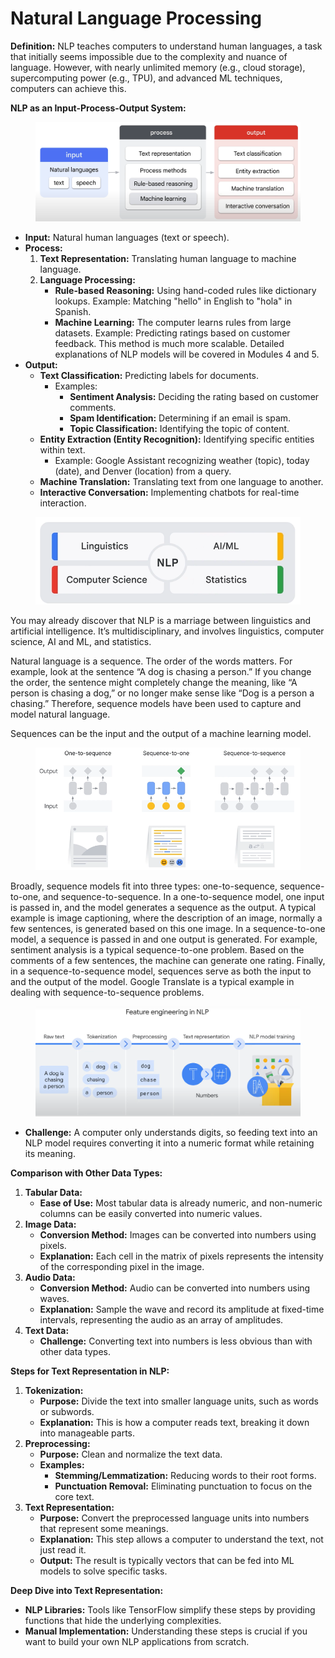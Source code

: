 # Natural Language Processing

**Definition:** NLP teaches computers to understand human languages, a task that initially seems impossible due to the complexity and nuance of language. However, with nearly unlimited memory (e.g., cloud storage), supercomputing power (e.g., TPU), and advanced ML techniques, computers can achieve this.

**NLP as an Input-Process-Output System:**

<figure><img src="../.gitbook/assets/image (8).png" alt=""><figcaption></figcaption></figure>

* **Input:** Natural human languages (text or speech).
* **Process:**
  1. **Text Representation:** Translating human language to machine language.
  2. **Language Processing:**
     * **Rule-based Reasoning:** Using hand-coded rules like dictionary lookups. Example: Matching "hello" in English to "hola" in Spanish.
     * **Machine Learning:** The computer learns rules from large datasets. Example: Predicting ratings based on customer feedback. This method is much more scalable. Detailed explanations of NLP models will be covered in Modules 4 and 5.
* **Output:**
  * **Text Classification:** Predicting labels for documents.
    * Examples:
      * **Sentiment Analysis:** Deciding the rating based on customer comments.
      * **Spam Identification:** Determining if an email is spam.
      * **Topic Classification:** Identifying the topic of content.
  * **Entity Extraction (Entity Recognition):** Identifying specific entities within text.
    * Example: Google Assistant recognizing weather (topic), today (date), and Denver (location) from a query.
  * **Machine Translation:** Translating text from one language to another.
  * **Interactive Conversation:** Implementing chatbots for real-time interaction.

<figure><img src="../.gitbook/assets/image (9).png" alt=""><figcaption></figcaption></figure>

You may already discover that NLP is a marriage between linguistics and artificial intelligence. It’s multidisciplinary, and involves linguistics, computer science, AI and ML, and statistics.

Natural language is a sequence. The order of the words matters. For example, look at the sentence “A dog is chasing a person.” If you change the order, the sentence might completely change the meaning, like “A person is chasing a dog,” or no longer make sense like “Dog is a person a chasing.” Therefore, sequence models have been used to capture and model natural language.&#x20;

Sequences can be the input and the output of a machine learning model.

<figure><img src="../.gitbook/assets/image (10).png" alt=""><figcaption></figcaption></figure>

Broadly, sequence models fit into three types: one-to-sequence, sequence-to-one, and sequence-to-sequence. In a one-to-sequence model, one input is passed in, and the model generates a sequence as the output. A typical example is image captioning, where the description of an image, normally a few sentences, is generated based on this one image. In a sequence-to-one model, a sequence is passed in and one output is generated. For example, sentiment analysis is a typical sequence-to-one problem. Based on the comments of a few sentences, the machine can generate one rating. Finally, in a sequence-to-sequence model, sequences serve as both the input to and the output of the model. Google Translate is a typical example in dealing with sequence-to-sequence problems.

<figure><img src="../.gitbook/assets/image.png" alt=""><figcaption></figcaption></figure>

* **Challenge:** A computer only understands digits, so feeding text into an NLP model requires converting it into a numeric format while retaining its meaning.

**Comparison with Other Data Types:**

1. **Tabular Data:**
   * **Ease of Use:** Most tabular data is already numeric, and non-numeric columns can be easily converted into numeric values.
2. **Image Data:**
   * **Conversion Method:** Images can be converted into numbers using pixels.
   * **Explanation:** Each cell in the matrix of pixels represents the intensity of the corresponding pixel in the image.
3. **Audio Data:**
   * **Conversion Method:** Audio can be converted into numbers using waves.
   * **Explanation:** Sample the wave and record its amplitude at fixed-time intervals, representing the audio as an array of amplitudes.
4. **Text Data:**
   * **Challenge:** Converting text into numbers is less obvious than with other data types.

**Steps for Text Representation in NLP:**

1. **Tokenization:**
   * **Purpose:** Divide the text into smaller language units, such as words or subwords.
   * **Explanation:** This is how a computer reads text, breaking it down into manageable parts.
2. **Preprocessing:**
   * **Purpose:** Clean and normalize the text data.
   * **Examples:**
     * **Stemming/Lemmatization:** Reducing words to their root forms.
     * **Punctuation Removal:** Eliminating punctuation to focus on the core text.
3. **Text Representation:**
   * **Purpose:** Convert the preprocessed language units into numbers that represent some meanings.
   * **Explanation:** This step allows a computer to understand the text, not just read it.
   * **Output:** The result is typically vectors that can be fed into ML models to solve specific tasks.

**Deep Dive into Text Representation:**

* **NLP Libraries:** Tools like TensorFlow simplify these steps by providing functions that hide the underlying complexities.
* **Manual Implementation:** Understanding these steps is crucial if you want to build your own NLP applications from scratch.
